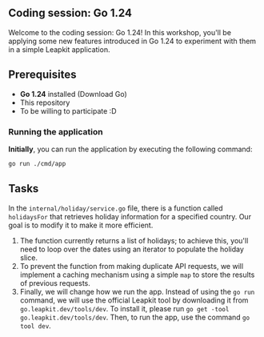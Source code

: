 ## Coding session: Go 1.24

Welcome to the coding session: Go 1.24! In this workshop, you'll be applying some new features introduced in Go 1.24 to experiment with them in a simple Leapkit application.

## Prerequisites

- **Go 1.24** installed (Download Go)
- This repository
- To be willing to participate :D

### Running the application

**Initially**, you can run the application by executing the following command:
```sh
go run ./cmd/app
```

## Tasks

In the `internal/holiday/service.go` file, there is a function called `holidaysFor` that retrieves holiday information for a specified country. Our goal is to modify it to make it more efficient.

1. The function currently returns a list of holidays; to achieve this, you'll need to loop over the dates using an iterator to populate the holiday slice.
2. To prevent the function from making duplicate API requests, we will implement a caching mechanism using a simple `map` to store the results of previous requests.
3. Finally, we will change how we run the app. Instead of using the `go run` command, we will use the official Leapkit tool by downloading it from `go.leapkit.dev/tools/dev`. To install it, please run `go get -tool go.leapkit.dev/tools/dev`. Then, to run the app, use the command `go tool dev`.